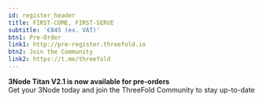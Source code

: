 ```yaml
---
id: register_header
title: FIRST-COME, FIRST-SERVE
subtitle: '€845 (ex. VAT)'
btn1: Pre-Order
link1: http://pre-register.threefold.io
btn2: Join the Community
link2: https://t.me/threefold
---
```


**3Node Titan V2.1 is now available for pre-orders** 
<br/>
Get your 3Node today and join the ThreeFold Community to stay up-to-date

